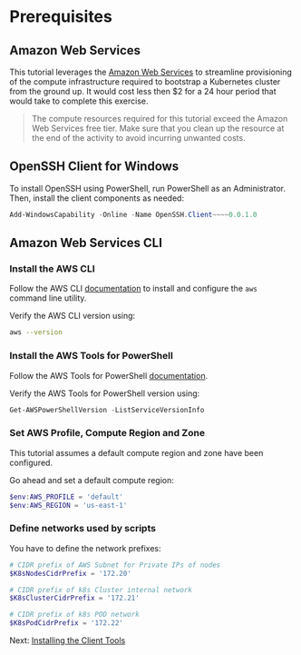 # Prerequisites

## Amazon Web Services

This tutorial leverages the [Amazon Web Services](https://aws.amazon.com/) to streamline provisioning of the compute infrastructure required to bootstrap a Kubernetes cluster from the ground up. It would cost less then $2 for a 24 hour period that would take to complete this exercise.

> The compute resources required for this tutorial exceed the Amazon Web Services free tier. Make sure that you clean up the resource at the end of the activity to avoid incurring unwanted costs.

## OpenSSH Client for Windows

To install OpenSSH using PowerShell, run PowerShell as an Administrator. Then, install the client components as needed:

```powershell
Add-WindowsCapability -Online -Name OpenSSH.Client~~~~0.0.1.0
```

## Amazon Web Services CLI

### Install the AWS CLI

Follow the AWS CLI [documentation](https://aws.amazon.com/cli/) to install and configure the `aws` command line utility.

Verify the AWS CLI version using:

```sh
aws --version
```

### Install the AWS Tools for PowerShell

Follow the AWS Tools for PowerShell [documentation](https://aws.amazon.com/powershell/).

Verify the AWS Tools for PowerShell version using:

```powershell
Get-AWSPowerShellVersion -ListServiceVersionInfo
```

### Set AWS Profile, Compute Region and Zone

This tutorial assumes a default compute region and zone have been configured.

Go ahead and set a default compute region:

```powershell
$env:AWS_PROFILE = 'default'
$env:AWS_REGION = 'us-east-1'
```

### Define networks used by scripts

You have to define the network prefixes:

```powershell
# CIDR prefix of AWS Subnet for Private IPs of nodes
$K8sNodesCidrPrefix = '172.20'

# CIDR prefix of k8s Cluster internal network
$K8sClusterCidrPrefix = '172.21'

# CIDR prefix of k8s POD network
$K8sPodCidrPrefix = '172.22'
```

Next: [Installing the Client Tools](02-client-tools.md)
